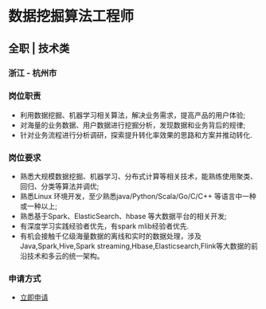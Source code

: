 
# 数据挖掘算法工程师
## 全职  |  技术类
### 浙江 - 杭州市

### 岗位职责
- 利用数据挖掘、机器学习相关算法，解决业务需求，提高产品的用户体验;
- 对海量的业务数据、用户数据进行挖掘分析，发现数据和业务背后的规律;
- 针对业务流程进行分析调研，探索提升转化率效果的思路和方案并推动转化.
### 岗位要求
- 熟悉大规模数据挖掘、机器学习、分布式计算等相关技术，能熟练使用聚类、回归、分类等算法并调优;
- 熟悉Linux 环境开发，至少熟悉java/Python/Scala/Go/C/C++ 等语言中一种或一种以上;
- 熟悉基于Spark、ElasticSearch、hbase 等大数据平台的相关开发;
- 有深度学习实践经验者优先，有spark mlib经验者优先.
- 有机会接触千亿级海量数据的离线和实时的数据处理，涉及Java,Spark,Hive,Spark streaming,Hbase,Elasticsearch,Flink等大数据的前沿技术和多云的统一架构。
### 申请方式
- <a href="mailto:hr@tuya.com?subject=求职简历-数据挖掘算法工程师-来自GitHub">立即申请</a>